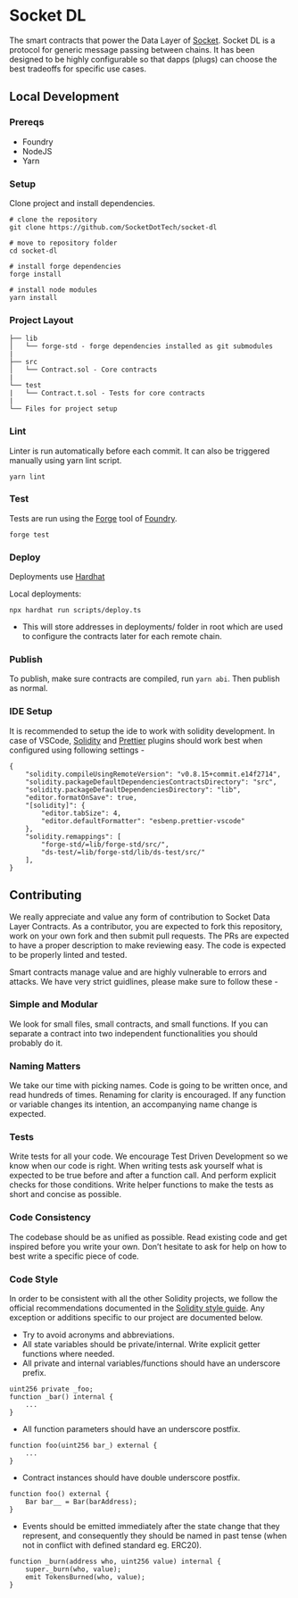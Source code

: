 # Socket DL
The smart contracts that power the Data Layer of [Socket](https://socket.tech/). Socket DL is a protocol for generic message passing between chains. It has been designed to be highly configurable so that dapps (plugs) can choose the best tradeoffs for specific use cases.

## Local Development

### Prereqs
- Foundry
- NodeJS
- Yarn

### Setup
Clone project and install dependencies.
```bash=
# clone the repository
git clone https://github.com/SocketDotTech/socket-dl

# move to repository folder
cd socket-dl

# install forge dependencies
forge install

# install node modules
yarn install
```

### Project Layout
```
├── lib
│   └── forge-std - forge dependencies installed as git submodules
|
├── src
│   └── Contract.sol - Core contracts
|
└── test
|   └── Contract.t.sol - Tests for core contracts
|
└── Files for project setup
```

### Lint
Linter is run automatically before each commit.
It can also be triggered manually using yarn lint script.
```bash=
yarn lint
```

### Test
Tests are run using the [Forge](https://github.com/foundry-rs/foundry/tree/master/forge) tool of [Foundry](https://github.com/foundry-rs/foundry).
```bash=
forge test
```

### Deploy
Deployments use [Hardhat](https://github.com/NomicFoundation/hardhat)

Local deployments:
```bash=
npx hardhat run scripts/deploy.ts
```
- This will store addresses in deployments/ folder in root which are used to configure the contracts later for each remote chain.

### Publish

To publish, make sure contracts are compiled, run `yarn abi`. Then publish as normal.

### IDE Setup
It is recommended to setup the ide to work with solidity development. In case of VSCode, [Solidity](https://marketplace.visualstudio.com/items?itemName=JuanBlanco.solidity) and [Prettier](https://marketplace.visualstudio.com/items?itemName=esbenp.prettier-vscode) plugins should work best when configured using following settings -
```json=
{
    "solidity.compileUsingRemoteVersion": "v0.8.15+commit.e14f2714",
    "solidity.packageDefaultDependenciesContractsDirectory": "src",
    "solidity.packageDefaultDependenciesDirectory": "lib",
    "editor.formatOnSave": true,
    "[solidity]": {
        "editor.tabSize": 4,
        "editor.defaultFormatter": "esbenp.prettier-vscode"
    },
    "solidity.remappings": [
        "forge-std/=lib/forge-std/src/",
        "ds-test/=lib/forge-std/lib/ds-test/src/"
    ],
}
```

## Contributing
We really appreciate and value any form of contribution to Socket Data Layer Contracts. As a contributor, you are expected to fork this repository, work on your own fork and then submit pull requests. The PRs are expected to have a proper description to make reviewing easy. The code is expected to be properly linted and tested.

Smart contracts manage value and are highly vulnerable to errors and attacks. We have very strict guidlines, please make sure to follow these -

### Simple and Modular
We look for small files, small contracts, and small functions. If you can separate a contract into two independent functionalities you should probably do it.

### Naming Matters
We take our time with picking names. Code is going to be written once, and read hundreds of times. Renaming for clarity is encouraged. If any function or variable changes its intention, an accompanying name change is expected.

### Tests
Write tests for all your code. We encourage Test Driven Development so we know when our code is right. When writing tests ask yourself what is expected to be true before and after a function call. And perform explicit checks for those conditions. Write helper functions to make the tests as short and concise as possible.

### Code Consistency
The codebase should be as unified as possible. Read existing code and get inspired before you write your own. Don’t hesitate to ask for help on how to best write a specific piece of code.

### Code Style
In order to be consistent with all the other Solidity projects, we follow the official recommendations documented in the [Solidity style guide](https://docs.soliditylang.org/en/latest/style-guide.html).
Any exception or additions specific to our project are documented below.
- Try to avoid acronyms and abbreviations.
- All state variables should be private/internal. Write explicit getter functions where needed.
- All private and internal variables/functions should have an underscore prefix.
```solidity=
uint256 private _foo;
function _bar() internal {
    ...
}
```

- All function parameters should have an underscore postfix.
```solidity=
function foo(uint256 bar_) external {
    ...
}
```

- Contract instances should have double underscore postfix.
```solidity=
function foo() external {
    Bar bar__ = Bar(barAddress);
}
```

- Events should be emitted immediately after the state change that they represent, and consequently they should be named in past tense (when not in conflict with defined standard eg. ERC20).
```solidity=
function _burn(address who, uint256 value) internal {
    super._burn(who, value);
    emit TokensBurned(who, value);
}
```
